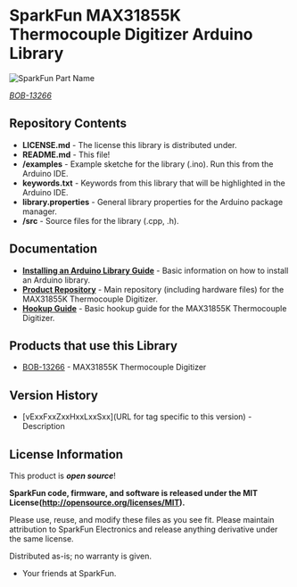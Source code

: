 SparkFun MAX31855K Thermocouple Digitizer Arduino Library
========================================

![SparkFun Part Name](http://www.picgifs.com/graphics/c/cute/graphics-cute-160852.jpg)

[*BOB-13266*](https://www.sparkfun.com/products/13266)

<Basic description of the library.>

Repository Contents
-------------------

* **LICENSE.md** - The license this library is distributed under.
* **README.md** - This file!
* **/examples** - Example sketche for the library (.ino). Run this from the Arduino IDE.
* **keywords.txt** - Keywords from this library that will be highlighted in the Arduino IDE.
* **library.properties** - General library properties for the Arduino package manager.
* **/src** - Source files for the library (.cpp, .h).

Documentation
--------------

* **[Installing an Arduino Library Guide](https://learn.sparkfun.com/tutorials/installing-an-arduino-library)** - Basic information on how to install an Arduino library.
* **[Product Repository](https://github.com/sparkfun/MAX31855K_Thermocouple_Digitizer)** - Main repository (including hardware files) for the MAX31855K Thermocouple Digitizer.
* **[Hookup Guide](https://learn.sparkfun.com/tutorials/max31855k-thermocouple-digitizer-hookup-guide)** - Basic hookup guide for the MAX31855K Thermocouple Digitizer.

Products that use this Library
---------------------------------

* [BOB-13266](https://www.sparkfun.com/products/13266) - MAX31855K Thermocouple Digitizer

Version History
---------------

* [vExxFxxZxxHxxLxxSxx](URL for tag specific to this version) - Description

License Information
-------------------

This product is _**open source**_!

**SparkFun code, firmware, and software is released under the MIT License(http://opensource.org/licenses/MIT).**

Please use, reuse, and modify these files as you see fit. Please maintain attribution to SparkFun Electronics and release anything derivative under the same license.

Distributed as-is; no warranty is given.

- Your friends at SparkFun.

_<COLLABORATION CREDIT>_
